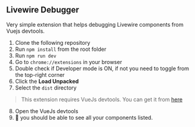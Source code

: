 ## Livewire Debugger

Very simple extension that helps debugging Livewire components from Vuejs devtools.

1. Clone the following repository
2. Run `npm install` from the root folder
3. Run `npm run dev`
4. Go to `chrome://extensions` in your browser
5. Double check if Developer mode is ON, if not you need to toggle from the top-right corner
6. Click the **Load Unpacked**
7. Select the `dist` directory

> This extension requires VueJs devtools. You can get it from [here](https://chromewebstore.google.com/detail/vuejs-devtools/nhdogjmejiglipccpnnnanhbledajbpd)

8. Open the VueJs devtools
9. 🎉 you should be able to see all your components listed.